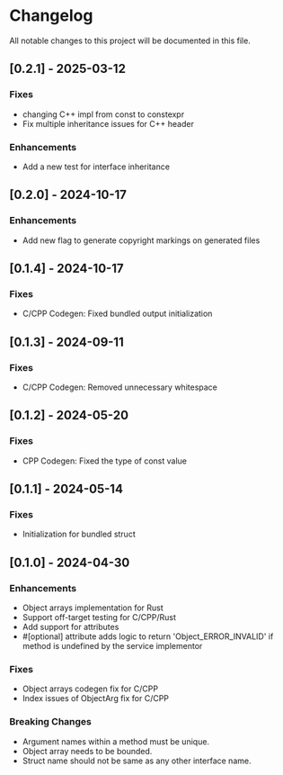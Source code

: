 # Changelog

All notable changes to this project will be documented in this file.

## [0.2.1] - 2025-03-12

### Fixes
- changing C++ impl from const to constexpr
- Fix multiple inheritance issues for C++ header

### Enhancements
- Add a new test for interface inheritance

## [0.2.0] - 2024-10-17

### Enhancements
- Add new flag to generate copyright markings on generated files

## [0.1.4] - 2024-10-17

### Fixes
- C/CPP Codegen: Fixed bundled output initialization

## [0.1.3] - 2024-09-11

### Fixes
- C/CPP Codegen: Removed unnecessary whitespace

## [0.1.2] - 2024-05-20

### Fixes
- CPP Codegen: Fixed the type of const value

## [0.1.1] - 2024-05-14

### Fixes
- Initialization for bundled struct

## [0.1.0] - 2024-04-30

### Enhancements
- Object arrays implementation for Rust
- Support off-target testing for C/CPP/Rust
- Add support for attributes
- #[optional] attribute adds logic to return 'Object_ERROR_INVALID' if method is undefined by the service implementor

### Fixes
- Object arrays codegen fix for C/CPP
- Index issues of ObjectArg fix for C/CPP

### Breaking Changes
- Argument names within a method must be unique.
- Object array needs to be bounded.
- Struct name should not be same as any other interface name.
